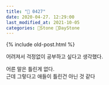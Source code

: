 ```yaml
---
title: "🌱 0427"
date: 2020-04-27. 12:29:00
last_modified_at: 2021-10-05
categories: 🗿Stone 🌱DayStone
---
```

{% include old-post.html %}

어려져서 걱정없이 공부하고 싶다고 생각했다.  

어른 말은 틀린게 없다.  
근데 그렇다고 애들이 틀린건 아닌 것 같다  
